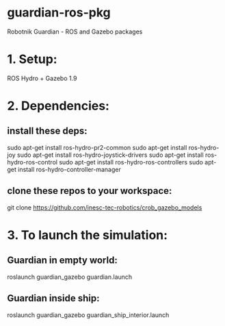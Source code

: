 guardian-ros-pkg
========

Robotnik Guardian - ROS and Gazebo packages


# 1. Setup:
ROS Hydro + Gazebo 1.9

# 2. Dependencies:

## install these deps:
sudo apt-get install ros-hydro-pr2-common
sudo apt-get install ros-hydro-joy
sudo apt-get install ros-hydro-joystick-drivers
sudo apt-get install ros-hydro-ros-control
sudo apt-get install ros-hydro-ros-controllers
sudo apt-get install ros-hydro-controller-manager

## clone these repos to your workspace:
git clone https://github.com/inesc-tec-robotics/crob_gazebo_models


# 3. To launch the simulation:

## Guardian in empty world:
roslaunch guardian_gazebo guardian.launch

## Guardian inside ship:
roslaunch guardian_gazebo guardian_ship_interior.launch 
